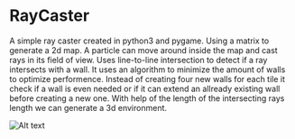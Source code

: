 # RayCaster

A simple ray caster created in python3 and pygame. Using a matrix to generate a 2d map. A particle can move around inside the map and cast rays in its field of view. Uses line-to-line intersection to detect if a ray intersects with a wall. It uses an algorithm to minimize the amount of walls to optimize performence. Instead of creating four new walls for each tile it check if a wall is even needed or if it can extend an allready existing wall before creating a new one. With help of the length of the intersecting rays length we can generate a 3d environment.

![Alt text](/home/williamg/Downloads/imageedit_2_2187702573.png?raw=true "Title")
